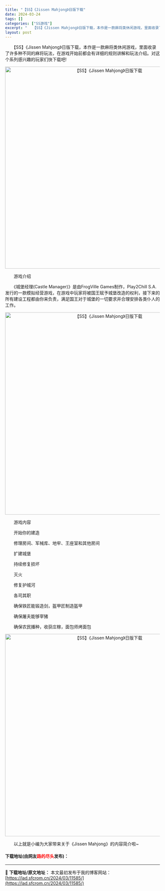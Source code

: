 ```yaml
---
title: "【SS】《Jissen Mahjong》日版下载"
date: 2024-03-24
tags: []
categories: ["SS游戏"]
excerpt: "　　【SS】《Jissen Mahjong》日版下载，本作是一款麻将类休闲游戏，里面收录了许多种不同的麻将玩法，在游戏开始前都会有详细的规则讲解和玩法介绍。对这个系列感兴趣的玩家们快下载吧! 　　游戏介绍 　　《城堡经理(Castle Manager)》是由FrogVille Games制作，Pla&hellip;"
layout: post
---
```


 <p>　　【SS】《Jissen Mahjong》日版下载，本作是一款麻将类休闲游戏，里面收录了许多种不同的麻将玩法，在游戏开始前都会有详细的规则讲解和玩法介绍。对这个系列感兴趣的玩家们快下载吧!</p> <p align="center"><img align="" border="0" src="https://lad.sfcrom.cn/wp-content/uploads/2024/03/20240323_65feff975458e.png" width="657" alt="【SS】《Jissen Mahjong》日版下载" /></p> <p>　　游戏介绍</p> <p>　　《城堡经理(Castle Manager)》是由FrogVille Games制作，Play2Chill S.A.发行的一款模拟经营游戏，在游戏中玩家将被国王赋予城堡改造的权利，接下来的所有建设工程都由你来负责，满足国王对于城堡的一切要求并合理安排各类仆人的工作。</p> <p align="center"><img align="" border="0" src="https://lad.sfcrom.cn/wp-content/uploads/2024/03/20240323_65feff981372c.png" width="658" alt="【SS】《Jissen Mahjong》日版下载" /></p> <p>　　游戏内容</p> <p>　　开始你的建造</p> <p>　　修理房间、军械库、地牢、王座室和其他房间</p> <p>　　扩建城堡</p> <p>　　持续修复损坏</p> <p>　　灭火</p> <p>　　修复护城河</p> <p>　　各司其职</p> <p>　　确保铁匠能锻造剑，盔甲匠制造盔甲</p> <p>　　确保屠夫能够宰猪</p> <p>　　确保农民播种，收获庄稼，面包师烤面包</p> <p align="center"><img align="" border="0" src="https://lad.sfcrom.cn/wp-content/uploads/2024/03/20240323_65feff98bcdb4.png" width="658" alt="【SS】《Jissen Mahjong》日版下载" /></p> <p>　　以上就是小编为大家带来关于《Jissen Mahjong》的内容简介啦~</p> <p><h4>下载地址(由网友<font color="red">路的尽头</font>发布)：</h4></p> 

---
📖 **下载地址/原文地址：** 本文最初发布于我的博客网站：[https://lad.sfcrom.cn/2024/03/11585/](https://lad.sfcrom.cn/2024/03/11585/)
